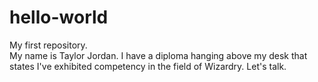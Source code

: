 # hello-world
My first repository.
<br>
My name is Taylor Jordan. I have a diploma hanging above my desk that states I've exhibited competency in the field of Wizardry. Let's talk. 
